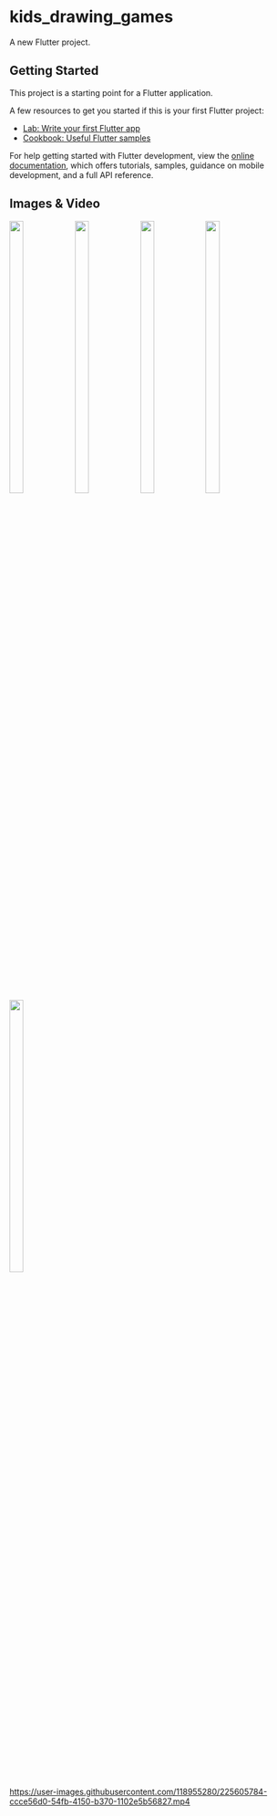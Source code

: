 # kids_drawing_games

A new Flutter project.

## Getting Started

This project is a starting point for a Flutter application.

A few resources to get you started if this is your first Flutter project:

- [Lab: Write your first Flutter app](https://docs.flutter.dev/get-started/codelab)
- [Cookbook: Useful Flutter samples](https://docs.flutter.dev/cookbook)

For help getting started with Flutter development, view the
[online documentation](https://docs.flutter.dev/), which offers tutorials,
samples, guidance on mobile development, and a full API reference.

## Images & Video
<p float="center">

<img src="https://user-images.githubusercontent.com/118955280/225605713-38e81c41-891b-4323-bda7-ec0398943e9f.png" width=22% height=35%>
<img src="https://user-images.githubusercontent.com/118955280/225605724-ec52fa47-a8f5-4dec-be9e-b7649968fcb7.png" width=22% height=35%>
<img src="https://user-images.githubusercontent.com/118955280/225605727-481be8c6-1834-40d8-8334-74317a5fc695.png" width=22% height=35%>
<img src="https://user-images.githubusercontent.com/118955280/225605730-cbb3fc38-a55f-4280-ada3-8dab837a52df.png" width=22% height=35%>
<img src="https://user-images.githubusercontent.com/118955280/225605702-d8d615da-cf7c-485f-997e-354c10bf0cc7.png" width=22% height=35%>


https://user-images.githubusercontent.com/118955280/225605784-ccce56d0-54fb-4150-b370-1102e5b56827.mp4


</p>
  
